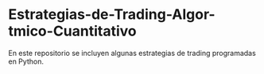 # Estrategias-de-Trading-Algor-tmico-Cuantitativo
En este repositorio se incluyen algunas estrategias de trading programadas en Python.
